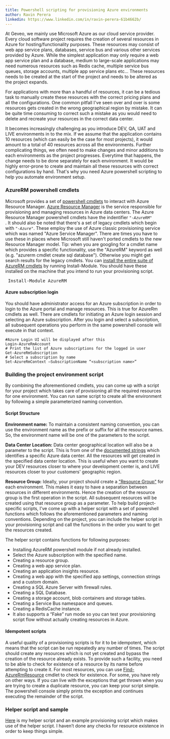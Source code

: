 ```yaml
---
title: Powershell scripting for provisioning Azure environments
author: Ravin Perera
linkedin: https://www.linkedin.com/in/ravin-perera-61b4662b/
---
```


At Geveo, we mainly use Microsoft Azure as our cloud service provider. Every cloud software project requires the creation of several resources in Azure for hosting/functionality purposes. These resources may consist of web app service plans, databases, service bus and various other services provided by Azure. While the simplest application may only require a web app service plan and a database, medium to large-scale applications may need numerous resources such as Redis cache, multiple service bus queues, storage accounts, multiple app service plans etc... These resources needs to be created at the start of the project and needs to be altered as the project expands.

For applications with more than a handful of resources, it can be a tedious task to manually create these resources with the correct pricing plans and all the configurations. One common pitfall I've seen over and over is some resources gets created in the wrong geographical region by mistake. It can be quite time consuming to correct such a mistake as you would need to delete and recreate your resources in the correct data center.

It becomes increasingly challenging as you introduce DEV, QA, UAT and LIVE environments in to the mix. If we assume that the application contains 10 resources (which can easily be the case for most projects), it would amount to a total of 40 resources across all the environments. Further complicating things, we often need to make changes and minor additions to each environments as the project progresses. Everytime that happens, the change needs to be done separately for each environment.
It would be highly error-prone to create and maintain all these resources with correct configurations by hand. That's why you need Azure powershell scripting to help you automate environment setup.

### AzureRM powershell cmdlets

Microsoft provides a set of [powershell cmdlets] to interact with Azure Resource Manager. [Azure Resource Manager] is the service responsible for provisioning and managing resources in Azure data centers. The Azure Resource Manager powershell cmdlets have the indentifier <code>"*-AzureRM*" </code>.
It should also be noted that there's a set of legacy cmdlets which begin with <code>"*-Azure*"</code>. These employ the use of Azure classic provisioning service which was named "Azure Service Manager". There are times you have to use these in places where Microsoft still haven't ported cmdlets to the new Resource Manager model.
Tip: when you are googling for a cmdlet name which provides a specific functionality, use the "AzureRM" keyword as well (e.g. "azurerm cmdlet create sql database"). Otherwise you might get search results for the legacy cmdlets.
You can [install the entire suite of AzureRM cmdlets] by running Install-Module. You should have these installed on the machine that you intend to run your provisioning script.
<pre>
 Install-Module AzureRM
</pre>

#### Azure subscription login
You should have administrator access for an Azure subscription in order to login to the Azure portal and manage resources. This is true for AzureRm cmdlets as well. There are cmdlets for initiating an Azure login session and selecting an Azure subscription. After you login and select a subscription, all subsequent operations you perform in the same powershell console will execute in that context.

```
#Azure Login UI will be displayed after this
Login-AzureRmAccount
# Print the list of Azure subscriptions for the logged in user
Get-AzureRmSubscription
# Select a subscription by name
Set-AzureRmContext –SubscriptionName “<subscription name>”

```


### Building the project environment script
By combining the aforementioned cmdlets, you can come up with a script for your project which takes care of provisioning all the required resources for one environment. You can run same script to create all the environment by following a simple parameterized naming convention.

#### Script Structure
<b>Environment name:</b> To maintain a consistent naming convention, you can use the environment name as the prefix or suffix for all the resource names. So, the environment name will be one of the parameters to the script.

<b>Data Center Location:</b> Data center geographical location will also be a parameter to the script. This is from one of the [documented strings] which identifies a specific Azure data center. All the resources will get created in the specified data center location. This is useful when you want to create your DEV resources closer to where your development center is, and LIVE resources closer to your customers' geographic region.

<b>Resource Group:</b> Ideally, your project should create a ["Resource Group"] for each environment. This makes it easy to have a separation between resources in different environments. Hence the creation of the resource group is the first operation in the script. All subsequent resources will be created using that resource group as a parameter.
To help build project-specific scripts, I’ve come up with a helper script with a set of powershell functions which follows the aforementioned parameters and naming conventions. Depending on the project, you can include the helper script in your provisioning script and call the functions in the order you want to get the resources created.

The helper script contains functions for following purposes:

* Installing AzureRM powershell module if not already installed.
* Select the Azure subscription with the specified name.
* Creating a resource group.
* Creating a web app service plan.
* Creating an application insights resource.
* Creating a web app with the specified app settings, connection strings and a custom domain.
* Creating a SQL Azure Server with firewall rules.
* Creating a SQL Database.
* Creating a storage account, blob containers and storage tables.
* Creating a Service Bus namespace and queues.
* Creating a RedisCache instance.
* It also supports a “Fake” run mode so you can test your provisioning script flow without actually creating resources in Azure.

#### Idempotent scripts
A useful quality of a provisioning scripts is for it to be idempotent, which means that the script can be run repeatedly any number of times. The script should create any resources which is not yet created and bypass the creation of the resource already exists.
To provide such a facility, you need to be able to check for existence of a resource by its name before attempting to create it. For most resources, you can use [Find-AzureRmResource] cmdlet to check for existence. For some, you have rely on other ways. If you can live with the exceptions that get thrown when you are trying to create a duplicate resource, you can keep your script simple. The powershell console simply prints the exception and continues executing the remainder of the script.

### Helper script and sample
[Here] is my helper script and an example provisioning script which makes use of the helper script. I haven’t done any checks for resource existence in order to keep things simple.


[//]: #comments 
   [powershell cmdlets]:<https://docs.microsoft.com/en-us/azure/azure-resource-manager/powershell-azure-resource-manager>
   [Azure Resource Manager]:<https://docs.microsoft.com/en-us/azure/azure-resource-manager/resource-group-overview>
   [install the entire suite of AzureRM cmdlets]:<https://docs.microsoft.com/en-us/powershell/azure/install-azurerm-ps?view=azurermps-4.1.0>
   [documented strings]:<https://docs.microsoft.com/en-us/powershell/module/azurerm.resources/get-azurermlocation?view=azurermps-4.1.0>
   ["Resource Group"]:<https://docs.microsoft.com/en-us/azure/azure-resource-manager/resource-group-overview#resource-groups>
   [Find-AzureRmResource]:<https://docs.microsoft.com/en-us/azure/azure-resource-manager/powershell-azure-resource-manager#search-for-resources>
   [Here]:<https://github.com/GeveoAu/BlogRepos/tree/master/PowerShell%20Scripts>
   


